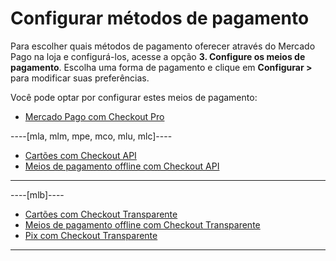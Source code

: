 # Configurar métodos de pagamento

Para escolher quais métodos de pagamento oferecer através do Mercado Pago na loja e configurá-los, acesse a opção **3. Configure os meios de pagamento**. Escolha uma forma de pagamento e clique em **Configurar >** para modificar suas preferências.

Você pode optar por configurar estes meios de pagamento:

* [Mercado Pago com Checkout Pro](/developers/pt/docs/woocommerce/payments-configuration/checkoutpro)

----[mla, mlm, mpe, mco, mlu, mlc]----
* [Cartões com Checkout API](/developers/pt/docs/woocommerce/payments-configuration/cards)
* [Meios de pagamento offline com Checkout API](/developers/pt/docs/woocommerce/payments-configuration/offline-payments)
------------
----[mlb]----
* [Cartões com Checkout Transparente](/developers/pt/docs/woocommerce/payments-configuration/cards)
* [Meios de pagamento offline com Checkout Transparente](/developers/pt/docs/woocommerce/payments-configuration/offline-payments)
* [Pix com Checkout Transparente](/developers/pt/docs/woocommerce/payments-configuration/pix)
------------